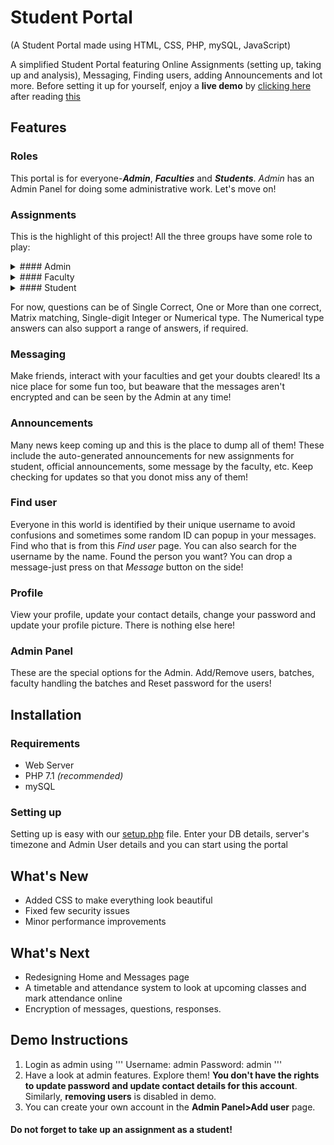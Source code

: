# Student Portal
(A Student Portal made using HTML, CSS, PHP, mySQL, JavaScript)

A simplified Student Portal featuring Online Assignments (setting up, taking up and analysis), Messaging, Finding users, adding Announcements and lot more. Before setting it up for yourself, enjoy a **live demo** by [clicking here](http://projects.subhalingam.heliohost.org/sportal/) after reading [this](#demo-instructions)

## Features
### Roles
This portal is for everyone-***Admin***, ***Faculties*** and ***Students***. *Admin* has an Admin Panel for doing some administrative work. Let's move on!
### Assignments
This is the highlight of this project! All the three groups have some role to play:
<details>
	<summary>#### Admin</summary>
	<p>
		<ul>
			<li>Accept/Reject Assignment requests from faculty</li>
			<li>Add an assignment for a batch</li>
			<li>Make changes to timings and key</li>
		</ul>
	</p>
</details>
<details>
	<summary>#### Faculty</summary>
	<p>
		<ul>
			<li>Request Assignment for one of his batch (one at a time)</li>
			<li>Add, modify and delete Questions</li>
			<li>Submit (answer) key changes after the end-time</li>
			<li>Analyse (in detail) the performance of the batch
		</ul>
		<b>Note:</b> Batch marks will be available only after finalising/freezing the answer key after the end-time
		<i>It is recommended to upload the correct answers after the end-time</i>
	</p>
</details>
<details>
	<summary>#### Student</summary>
	<p>
		<ul>
			<li>Take up an assignment <i>online</i> with timer set in server</li>
			<li>Analyse his/her performance after taking up the assignment</li>
		</ul>
	</p>
</details>

For now, questions can be of Single Correct, One or More than one correct, Matrix matching, Single-digit Integer or Numerical type. The Numerical type answers can also support a range of answers, if required.

### Messaging
Make friends, interact with your faculties and get your doubts cleared! Its a nice place for some fun too, but beaware that the messages aren't encrypted and can be seen by the Admin at any time!

### Announcements
Many news keep coming up and this is the place to dump all of them! These include the auto-generated announcements for new assignments for student, official announcements, some message by the faculty, etc. Keep checking for updates so that you donot miss any of them!

### Find user
Everyone in this world is identified by their unique username to avoid confusions and sometimes some random ID can popup in your messages. Find who that is from this *Find user* page. You can also search for the username by the name. Found the person you want? You can drop a message-just press on that *Message* button on the side!

### Profile
View your profile, update your contact details, change your password and update your profile picture. There is nothing else here!

### Admin Panel
These are the special options for the Admin. Add/Remove users, batches, faculty handling the batches and Reset password for the users!

## Installation
### Requirements
- Web Server
- PHP 7.1 *(recommended)*
- mySQL

### Setting up
Setting up is easy with our [setup.php](setup.php) file. Enter your DB details, server's timezone and Admin User details and you can start using the portal

## What's New
- Added CSS to make everything look beautiful
- Fixed few security issues
- Minor performance improvements

## What's Next
- Redesigning Home and Messages page
- A timetable and attendance system to look at upcoming classes and mark attendance online
- Encryption of messages, questions, responses.

## Demo Instructions
1. Login as admin using 
'''
Username: admin
Password: admin
'''
2. Have a look at admin features. Explore them! **You don't have the rights to update password and update contact details for this account**. Similarly, **removing users** is disabled in demo.
3. You can create your own account in the **Admin Panel>Add user** page.

#### Do not forget to take up an assignment as a student!

